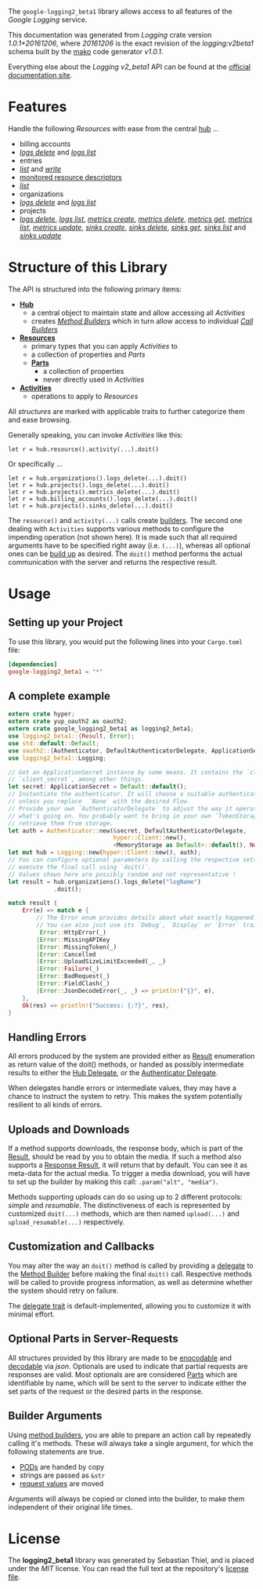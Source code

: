 <!---
DO NOT EDIT !
This file was generated automatically from 'src/mako/api/README.md.mako'
DO NOT EDIT !
-->
The `google-logging2_beta1` library allows access to all features of the *Google Logging* service.

This documentation was generated from *Logging* crate version *1.0.1+20161206*, where *20161206* is the exact revision of the *logging:v2beta1* schema built by the [mako](http://www.makotemplates.org/) code generator *v1.0.1*.

Everything else about the *Logging* *v2_beta1* API can be found at the
[official documentation site](https://cloud.google.com/logging/docs/).
# Features

Handle the following *Resources* with ease from the central [hub](https://docs.rs/google-logging2_beta1/1.0.1+20161206/google_logging2_beta1/struct.Logging.html) ... 

* billing accounts
 * [*logs delete*](https://docs.rs/google-logging2_beta1/1.0.1+20161206/google_logging2_beta1/struct.BillingAccountLogDeleteCall.html) and [*logs list*](https://docs.rs/google-logging2_beta1/1.0.1+20161206/google_logging2_beta1/struct.BillingAccountLogListCall.html)
* entries
 * [*list*](https://docs.rs/google-logging2_beta1/1.0.1+20161206/google_logging2_beta1/struct.EntryListCall.html) and [*write*](https://docs.rs/google-logging2_beta1/1.0.1+20161206/google_logging2_beta1/struct.EntryWriteCall.html)
* [monitored resource descriptors](https://docs.rs/google-logging2_beta1/1.0.1+20161206/google_logging2_beta1/struct.MonitoredResourceDescriptor.html)
 * [*list*](https://docs.rs/google-logging2_beta1/1.0.1+20161206/google_logging2_beta1/struct.MonitoredResourceDescriptorListCall.html)
* organizations
 * [*logs delete*](https://docs.rs/google-logging2_beta1/1.0.1+20161206/google_logging2_beta1/struct.OrganizationLogDeleteCall.html) and [*logs list*](https://docs.rs/google-logging2_beta1/1.0.1+20161206/google_logging2_beta1/struct.OrganizationLogListCall.html)
* projects
 * [*logs delete*](https://docs.rs/google-logging2_beta1/1.0.1+20161206/google_logging2_beta1/struct.ProjectLogDeleteCall.html), [*logs list*](https://docs.rs/google-logging2_beta1/1.0.1+20161206/google_logging2_beta1/struct.ProjectLogListCall.html), [*metrics create*](https://docs.rs/google-logging2_beta1/1.0.1+20161206/google_logging2_beta1/struct.ProjectMetricCreateCall.html), [*metrics delete*](https://docs.rs/google-logging2_beta1/1.0.1+20161206/google_logging2_beta1/struct.ProjectMetricDeleteCall.html), [*metrics get*](https://docs.rs/google-logging2_beta1/1.0.1+20161206/google_logging2_beta1/struct.ProjectMetricGetCall.html), [*metrics list*](https://docs.rs/google-logging2_beta1/1.0.1+20161206/google_logging2_beta1/struct.ProjectMetricListCall.html), [*metrics update*](https://docs.rs/google-logging2_beta1/1.0.1+20161206/google_logging2_beta1/struct.ProjectMetricUpdateCall.html), [*sinks create*](https://docs.rs/google-logging2_beta1/1.0.1+20161206/google_logging2_beta1/struct.ProjectSinkCreateCall.html), [*sinks delete*](https://docs.rs/google-logging2_beta1/1.0.1+20161206/google_logging2_beta1/struct.ProjectSinkDeleteCall.html), [*sinks get*](https://docs.rs/google-logging2_beta1/1.0.1+20161206/google_logging2_beta1/struct.ProjectSinkGetCall.html), [*sinks list*](https://docs.rs/google-logging2_beta1/1.0.1+20161206/google_logging2_beta1/struct.ProjectSinkListCall.html) and [*sinks update*](https://docs.rs/google-logging2_beta1/1.0.1+20161206/google_logging2_beta1/struct.ProjectSinkUpdateCall.html)




# Structure of this Library

The API is structured into the following primary items:

* **[Hub](https://docs.rs/google-logging2_beta1/1.0.1+20161206/google_logging2_beta1/struct.Logging.html)**
    * a central object to maintain state and allow accessing all *Activities*
    * creates [*Method Builders*](https://docs.rs/google-logging2_beta1/1.0.1+20161206/google_logging2_beta1/trait.MethodsBuilder.html) which in turn
      allow access to individual [*Call Builders*](https://docs.rs/google-logging2_beta1/1.0.1+20161206/google_logging2_beta1/trait.CallBuilder.html)
* **[Resources](https://docs.rs/google-logging2_beta1/1.0.1+20161206/google_logging2_beta1/trait.Resource.html)**
    * primary types that you can apply *Activities* to
    * a collection of properties and *Parts*
    * **[Parts](https://docs.rs/google-logging2_beta1/1.0.1+20161206/google_logging2_beta1/trait.Part.html)**
        * a collection of properties
        * never directly used in *Activities*
* **[Activities](https://docs.rs/google-logging2_beta1/1.0.1+20161206/google_logging2_beta1/trait.CallBuilder.html)**
    * operations to apply to *Resources*

All *structures* are marked with applicable traits to further categorize them and ease browsing.

Generally speaking, you can invoke *Activities* like this:

```Rust,ignore
let r = hub.resource().activity(...).doit()
```

Or specifically ...

```ignore
let r = hub.organizations().logs_delete(...).doit()
let r = hub.projects().logs_delete(...).doit()
let r = hub.projects().metrics_delete(...).doit()
let r = hub.billing_accounts().logs_delete(...).doit()
let r = hub.projects().sinks_delete(...).doit()
```

The `resource()` and `activity(...)` calls create [builders][builder-pattern]. The second one dealing with `Activities` 
supports various methods to configure the impending operation (not shown here). It is made such that all required arguments have to be 
specified right away (i.e. `(...)`), whereas all optional ones can be [build up][builder-pattern] as desired.
The `doit()` method performs the actual communication with the server and returns the respective result.

# Usage

## Setting up your Project

To use this library, you would put the following lines into your `Cargo.toml` file:

```toml
[dependencies]
google-logging2_beta1 = "*"
```

## A complete example

```Rust
extern crate hyper;
extern crate yup_oauth2 as oauth2;
extern crate google_logging2_beta1 as logging2_beta1;
use logging2_beta1::{Result, Error};
use std::default::Default;
use oauth2::{Authenticator, DefaultAuthenticatorDelegate, ApplicationSecret, MemoryStorage};
use logging2_beta1::Logging;

// Get an ApplicationSecret instance by some means. It contains the `client_id` and 
// `client_secret`, among other things.
let secret: ApplicationSecret = Default::default();
// Instantiate the authenticator. It will choose a suitable authentication flow for you, 
// unless you replace  `None` with the desired Flow.
// Provide your own `AuthenticatorDelegate` to adjust the way it operates and get feedback about 
// what's going on. You probably want to bring in your own `TokenStorage` to persist tokens and
// retrieve them from storage.
let auth = Authenticator::new(&secret, DefaultAuthenticatorDelegate,
                              hyper::Client::new(),
                              <MemoryStorage as Default>::default(), None);
let mut hub = Logging::new(hyper::Client::new(), auth);
// You can configure optional parameters by calling the respective setters at will, and
// execute the final call using `doit()`.
// Values shown here are possibly random and not representative !
let result = hub.organizations().logs_delete("logName")
             .doit();

match result {
    Err(e) => match e {
        // The Error enum provides details about what exactly happened.
        // You can also just use its `Debug`, `Display` or `Error` traits
         Error::HttpError(_)
        |Error::MissingAPIKey
        |Error::MissingToken(_)
        |Error::Cancelled
        |Error::UploadSizeLimitExceeded(_, _)
        |Error::Failure(_)
        |Error::BadRequest(_)
        |Error::FieldClash(_)
        |Error::JsonDecodeError(_, _) => println!("{}", e),
    },
    Ok(res) => println!("Success: {:?}", res),
}

```
## Handling Errors

All errors produced by the system are provided either as [Result](https://docs.rs/google-logging2_beta1/1.0.1+20161206/google_logging2_beta1/enum.Result.html) enumeration as return value of 
the doit() methods, or handed as possibly intermediate results to either the 
[Hub Delegate](https://docs.rs/google-logging2_beta1/1.0.1+20161206/google_logging2_beta1/trait.Delegate.html), or the [Authenticator Delegate](https://docs.rs/yup-oauth2/*/yup_oauth2/trait.AuthenticatorDelegate.html).

When delegates handle errors or intermediate values, they may have a chance to instruct the system to retry. This 
makes the system potentially resilient to all kinds of errors.

## Uploads and Downloads
If a method supports downloads, the response body, which is part of the [Result](https://docs.rs/google-logging2_beta1/1.0.1+20161206/google_logging2_beta1/enum.Result.html), should be
read by you to obtain the media.
If such a method also supports a [Response Result](https://docs.rs/google-logging2_beta1/1.0.1+20161206/google_logging2_beta1/trait.ResponseResult.html), it will return that by default.
You can see it as meta-data for the actual media. To trigger a media download, you will have to set up the builder by making
this call: `.param("alt", "media")`.

Methods supporting uploads can do so using up to 2 different protocols: 
*simple* and *resumable*. The distinctiveness of each is represented by customized 
`doit(...)` methods, which are then named `upload(...)` and `upload_resumable(...)` respectively.

## Customization and Callbacks

You may alter the way an `doit()` method is called by providing a [delegate](https://docs.rs/google-logging2_beta1/1.0.1+20161206/google_logging2_beta1/trait.Delegate.html) to the 
[Method Builder](https://docs.rs/google-logging2_beta1/1.0.1+20161206/google_logging2_beta1/trait.CallBuilder.html) before making the final `doit()` call. 
Respective methods will be called to provide progress information, as well as determine whether the system should 
retry on failure.

The [delegate trait](https://docs.rs/google-logging2_beta1/1.0.1+20161206/google_logging2_beta1/trait.Delegate.html) is default-implemented, allowing you to customize it with minimal effort.

## Optional Parts in Server-Requests

All structures provided by this library are made to be [enocodable](https://docs.rs/google-logging2_beta1/1.0.1+20161206/google_logging2_beta1/trait.RequestValue.html) and 
[decodable](https://docs.rs/google-logging2_beta1/1.0.1+20161206/google_logging2_beta1/trait.ResponseResult.html) via *json*. Optionals are used to indicate that partial requests are responses 
are valid.
Most optionals are are considered [Parts](https://docs.rs/google-logging2_beta1/1.0.1+20161206/google_logging2_beta1/trait.Part.html) which are identifiable by name, which will be sent to 
the server to indicate either the set parts of the request or the desired parts in the response.

## Builder Arguments

Using [method builders](https://docs.rs/google-logging2_beta1/1.0.1+20161206/google_logging2_beta1/trait.CallBuilder.html), you are able to prepare an action call by repeatedly calling it's methods.
These will always take a single argument, for which the following statements are true.

* [PODs][wiki-pod] are handed by copy
* strings are passed as `&str`
* [request values](https://docs.rs/google-logging2_beta1/1.0.1+20161206/google_logging2_beta1/trait.RequestValue.html) are moved

Arguments will always be copied or cloned into the builder, to make them independent of their original life times.

[wiki-pod]: http://en.wikipedia.org/wiki/Plain_old_data_structure
[builder-pattern]: http://en.wikipedia.org/wiki/Builder_pattern
[google-go-api]: https://github.com/google/google-api-go-client

# License
The **logging2_beta1** library was generated by Sebastian Thiel, and is placed 
under the *MIT* license.
You can read the full text at the repository's [license file][repo-license].

[repo-license]: https://github.com/Byron/google-apis-rsblob/master/LICENSE.md
